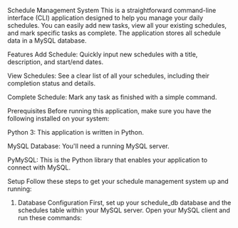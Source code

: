Schedule Management System
This is a straightforward command-line interface (CLI) application designed to help you manage your daily schedules. You can easily add new tasks, view all your existing schedules, and mark specific tasks as complete. The application stores all schedule data in a MySQL database.

Features
Add Schedule: Quickly input new schedules with a title, description, and start/end dates.

View Schedules: See a clear list of all your schedules, including their completion status and details.

Complete Schedule: Mark any task as finished with a simple command.

Prerequisites
Before running this application, make sure you have the following installed on your system:

Python 3: This application is written in Python.

MySQL Database: You'll need a running MySQL server.

PyMySQL: This is the Python library that enables your application to connect with MySQL.

Setup
Follow these steps to get your schedule management system up and running:

1. Database Configuration
First, set up your schedule_db database and the schedules table within your MySQL server. Open your MySQL client and run these commands:

